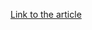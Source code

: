 [Link to the article](https://microsoft.com/security/blog/2022/04/12/tarrask-malware-uses-scheduled-tasks-for-defense-evasion/)
